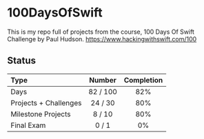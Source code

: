 # 100DaysOfSwift

This is my repo full of projects from the course, 100 Days Of Swift Challenge by Paul Hudson.
https://www.hackingwithswift.com/100

## Status

Type               | Number  | Completion
:---               |  :---:  |   :---:
Days           |  82 / 100 | 82%
Projects + Challenges |  24 / 30 | 80%
Milestone Projects |  8 / 10 | 80%
Final Exam         |  0 / 1  | 0%

